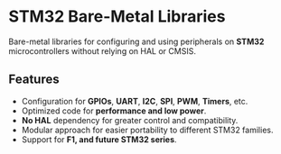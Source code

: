 # STM32 Bare-Metal Libraries  

Bare-metal libraries for configuring and using peripherals on **STM32** microcontrollers without relying on HAL or CMSIS.  

## Features  
- Configuration for **GPIOs**, **UART**, **I2C**, **SPI**, **PWM**, **Timers**, etc.  
- Optimized code for **performance and low power**.  
- **No HAL** dependency for greater control and compatibility.  
- Modular approach for easier portability to different STM32 families.  
- Support for **F1, and future STM32 series**.
